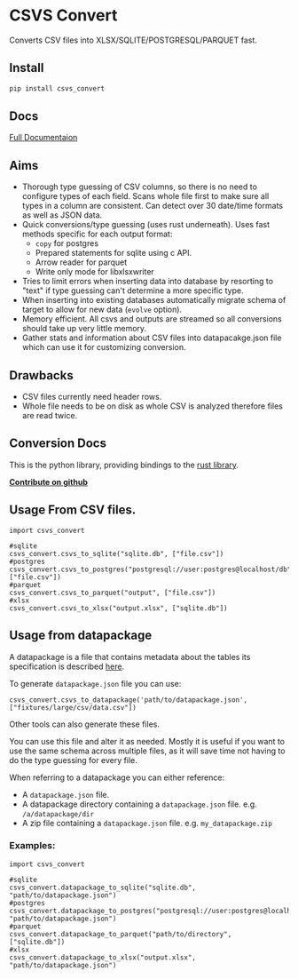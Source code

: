 # CSVS Convert

Converts CSV files into XLSX/SQLITE/POSTGRESQL/PARQUET fast.  

## Install

```bash
pip install csvs_convert
```

## Docs

[Full Documentaion](http://datapackage_convert.opendata.coop)

## Aims

* Thorough type guessing of CSV columns, so there is no need to configure types of each field. Scans whole file first to make sure all types in a column are consistent. Can detect over 30 date/time formats as well as JSON data.
* Quick conversions/type guessing (uses rust underneath). Uses fast methods specific for each output format:
    * `copy` for postgres
    * Prepared statements for sqlite using c API.
    * Arrow reader for parquet
    * Write only mode for libxlsxwriter
* Tries to limit errors when inserting data into database by resorting to "text" if type guessing can't determine a more specific type.
* When inserting into existing databases automatically migrate schema of target to allow for new data (`evolve` option).
* Memory efficient. All csvs and outputs are streamed so all conversions should take up very little memory.
* Gather stats and information about CSV files into datapacakge.json file which can use it for customizing conversion.

## Drawbacks

* CSV files currently need header rows.
* Whole file needs to be on disk as whole CSV is analyzed therefore files are read twice.

## Conversion Docs

This is the python library, providing bindings to the [rust library](https://github.com/kindly/csvs_convert).

[**Contribute on github**](https://github.com/kindly/csvs_convert_py)


## Usage From CSV files.

```
import csvs_convert

#sqlite
csvs_convert.csvs_to_sqlite("sqlite.db", ["file.csv"])
#postgres
csvs_convert.csvs_to_postgres("postgresql://user:postgres@localhost/db", ["file.csv"])
#parquet
csvs_convert.csvs_to_parquet("output", ["file.csv"])
#xlsx
csvs_convert.csvs_to_xlsx("output.xlsx", ["sqlite.db"])
```

## Usage from datapackage

A datapackage is a file that contains metadata about the tables its specification is described [here](https://datahub.io/docs/data-packages/tabular).

To generate `datapackage.json` file you can use:

```
csvs_convert.csvs_to_datapackage('path/to/datapackage.json', ["fixtures/large/csv/data.csv"])
```

Other tools can also generate these files.

You can use this file and alter it as needed. Mostly it is useful if you want to use the same schema across multiple files, as it will save time not having to do the type guessing for every file.

When referring to a datapackage you can either reference:

* A `datapackage.json` file.
* A datapackage directory containing a `datapackage.json` file. e.g.  `/a/datapackage/dir`
* A zip file containing a `datapackage.json` file. e.g. `my_datapackage.zip`

### Examples:
```
import csvs_convert

#sqlite
csvs_convert.datapackage_to_sqlite("sqlite.db", "path/to/datapackage.json")
#postgres
csvs_convert.datapackage_to_postgres("postgresql://user:postgres@localhost/db", "path/to/datapackage.json")
#parquet
csvs_convert.datapackage_to_parquet("path/to/directory", ["sqlite.db"])
#xlsx
csvs_convert.datapackage_to_xlsx("output.xlsx", "path/to/datapackage.json")
```

